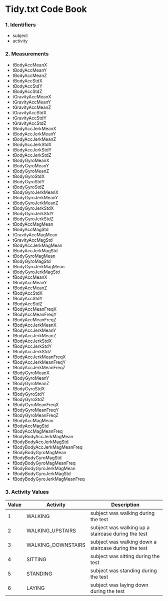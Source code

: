 <h1> Tidy.txt Code Book </h1>

<h3> 1. Identifiers </h3>

- subject
- activity

<h3> 2. Measurements </h3>

  * tBodyAccMeanX 
  * tBodyAccMeanY
  * tBodyAccMeanZ 
  * tBodyAccStdX 
  * tBodyAccStdY 
  * tBodyAccStdZ
  * tGravityAccMeanX 
  * tGravityAccMeanY 
  * tGravityAccMeanZ  
  * tGravityAccStdX 
  * tGravityAccStdY 
  * tGravityAccStdZ
  * tBodyAccJerkMeanX 
  * tBodyAccJerkMeanY 
  * tBodyAccJerkMeanZ
  * tBodyAccJerkStdX 
  * tBodyAccJerkStdY 
  * tBodyAccJerkStdZ
  * tBodyGyroMeanX 
  * tBodyGyroMeanY 
  * tBodyGyroMeanZ
  * tBodyGyroStdX 
  * tBodyGyroStdY 
  * tBodyGyroStdZ
  * tBodyGyroJerkMeanX 
  * tBodyGyroJerkMeanY
  * tBodyGyroJerkMeanZ 
  * tBodyGyroJerkStdX 
  * tBodyGyroJerkStdY
  * tBodyGyroJerkStdZ 
  * tBodyAccMagMean 
  * tBodyAccMagStd
  * tGravityAccMagMean 
  * tGravityAccMagStd
  * tBodyAccJerkMagMean 
  * tBodyAccJerkMagStd
  * tBodyGyroMagMean 
  * tBodyGyroMagStd 
  * tBodyGyroJerkMagMean
  * tBodyGyroJerkMagStd 
  * fBodyAccMeanX 
  * fBodyAccMeanY
  * fBodyAccMeanZ 
  * fBodyAccStdX 
  * fBodyAccStdY 
  * fBodyAccStdZ
  * fBodyAccMeanFreqX 
  * fBodyAccMeanFreqY 
  * fBodyAccMeanFreqZ
  * fBodyAccJerkMeanX 
  * fBodyAccJerkMeanY 
  * fBodyAccJerkMeanZ
  * fBodyAccJerkStdX 
  * fBodyAccJerkStdY 
  * fBodyAccJerkStdZ
  * fBodyAccJerkMeanFreqX 
  * fBodyAccJerkMeanFreqY
  * fBodyAccJerkMeanFreqZ 
  * fBodyGyroMeanX 
  * fBodyGyroMeanY
  * fBodyGyroMeanZ 
  * fBodyGyroStdX 
  * fBodyGyroStdY
  * fBodyGyroStdZ 
  * fBodyGyroMeanFreqX 
  * fBodyGyroMeanFreqY
  * fBodyGyroMeanFreqZ 
  * fBodyAccMagMean 
  * fBodyAccMagStd
  * fBodyAccMagMeanFreq 
  * fBodyBodyAccJerkMagMean
  * fBodyBodyAccJerkMagStd 
  * fBodyBodyAccJerkMagMeanFreq
  * fBodyBodyGyroMagMean 
  * fBodyBodyGyroMagStd
  * fBodyBodyGyroMagMeanFreq 
  * fBodyBodyGyroJerkMagMean
  * fBodyBodyGyroJerkMagStd 
  * fBodyBodyGyroJerkMagMeanFreq
  
<h3> 3. Activity Values </h3>

Value | Activity| Description
------------ | -------------| -------------
1|WALKING | subject was walking during the test
2|WALKING_UPSTAIRS |subject was walking up a staircase during the test
3|WALKING_DOWNSTAIRS |subject was walking down a staircase during the test
4|SITTING |subject was sitting during the test
5|STANDING |subject was standing during the test
6|LAYING |subject was laying down during the test

